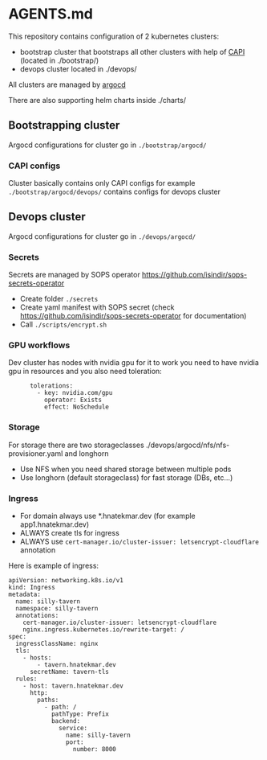 # AGENTS.md

This repository contains configuration of 2 kubernetes clusters:

- bootstrap cluster that bootstraps all other clusters with help of [CAPI](https://cluster-api.sigs.k8s.io/) (located in ./bootstrap/)
- devops cluster located in ./devops/

All clusters are managed by [argocd](https://argo-cd.readthedocs.io/en/stable/)

There are also supporting helm charts inside ./charts/

## Bootstrapping cluster

Argocd configurations for cluster go in `./bootstrap/argocd/`

### CAPI configs

Cluster basically contains only CAPI configs for example `./bootstrap/argocd/devops/` contains configs for devops cluster

## Devops cluster

Argocd configurations for cluster go in `./devops/argocd/`

### Secrets

Secrets are managed by SOPS operator <https://github.com/isindir/sops-secrets-operator>

- Create folder `./secrets`
- Create yaml manifest with SOPS secret (check <https://github.com/isindir/sops-secrets-operator> for documentation)
- Call `./scripts/encrypt.sh`

### GPU workflows

Dev cluster has nodes with nvidia gpu for it to work you need to have nvidia gpu in resources and you also need toleration:

```
      tolerations:
        - key: nvidia.com/gpu
          operator: Exists
          effect: NoSchedule
```

### Storage

For storage there are two storageclasses ./devops/argocd/nfs/nfs-provisioner.yaml and longhorn

- Use NFS when you need shared storage between multiple pods
- Use longhorn (default storageclass) for fast storage (DBs, etc...)

### Ingress

- For domain always use \*.hnatekmar.dev (for example app1.hnatekmar.dev)
- ALWAYS create tls for ingress
- ALWAYS use `cert-manager.io/cluster-issuer: letsencrypt-cloudflare` annotation

Here is example of ingress:

```
apiVersion: networking.k8s.io/v1
kind: Ingress
metadata:
  name: silly-tavern
  namespace: silly-tavern
  annotations:
    cert-manager.io/cluster-issuer: letsencrypt-cloudflare
    nginx.ingress.kubernetes.io/rewrite-target: /
spec:
  ingressClassName: nginx
  tls:
    - hosts:
        - tavern.hnatekmar.dev
      secretName: tavern-tls
  rules:
    - host: tavern.hnatekmar.dev
      http:
        paths:
          - path: /
            pathType: Prefix
            backend:
              service:
                name: silly-tavern
                port:
                  number: 8000
```
